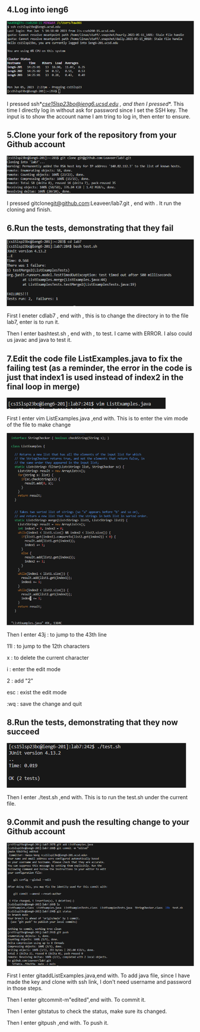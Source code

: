 ## 4.Log into ieng6
![Image](lab4-ex-1.png)


I pressed  ssh*<space>*cse15lsp23bo@ieng6.ucsd.edu , and then I pressed*<enter>*. This time I directly log in without ask for password since I set the SSH key. The input is to show the account name I am tring to log in, then enter to ensure. 

  
## 5.Clone your fork of the repository from your Github account
![Image](lab-4-ex-2.png)
  
  
I pressed  git<space>clone<space>git@github.com:Leaveer/lab7.git , end with <enter>. It run the cloning and finish.
  
  
## 6.Run the tests, demonstrating that they fail
![Image](lab4-ex-3.png)
  
  
First I eneter cd<space>lab7 , end with<enter> , this is to change the directory in to the file lab7, enter is to run it. 
  
  
Then I enter bash<space>test.sh , end with<enter> , to test. I came with ERROR. I also could us javac and java to test it.


## 7.Edit the code file ListExamples.java to fix the failing test (as a reminder, the error in the code is just that index1 is used instead of index2 in the final loop in merge)
![Image](Report-4-5.png)
  
  
First I enter vim ListExamples.java ,end with<enter>. This is to enter the vim mode of the file to make change
  

![Image](Report-4-6.png)
  
  
Then I enter 43j : to jump to the 43th line
  
  
11l : to jump to the 12th characters
  
  
x : to delete the current character
  
  
i : enter the edit mode
  
  
2 : add "2"
  
  
esc : exist the edit mode
  
  
:wq : save the change and quit

  
## 8.Run the tests, demonstrating that they now succeed
![Image](Report-4-7.png)
  
  
Then I enter ./test.sh ,end with<enter>. This is to run the test.sh under the current file.
  
## 9.Commit and push the resulting change to your Github account
![Image](lab4-ex-4.png)
  
  
First I enter git<space>add<space>ListExamples.java,end with<enter>. To add java file, since I have made the key and clone with ssh link, I don't need username and password in those steps. 
  

Then I enter git<space>commit<space>-m<space>"edited",end with<enter>.  To commit it. 
  
  
Then I enter git<space>status to check the status, make sure its changed.
  
  
Then I enter  git<space>push ,end with<enter>. To push it.
